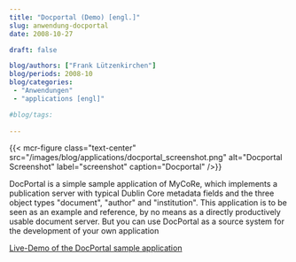 ```yaml
---
title: "Docportal (Demo) [engl.]"
slug: anwendung-docportal
date: 2008-10-27

draft: false

blog/authors: ["Frank Lützenkirchen"]
blog/periods: 2008-10
blog/categories:
 - "Anwendungen"
 - "applications [engl]"

#blog/tags:
 
---
```



{{< mcr-figure class="text-center" src="/images/blog/applications/docportal_screenshot.png" alt="Docportal Screenshot" label="screenshot" caption="Docportal" />}}
  
DocPortal is a simple sample application of MyCoRe, which implements a publication server with typical Dublin Core 
metadata fields and the three object types "document", "author" and "institution".
This application is to be seen as an example and reference, by no means as a directly productively usable document 
server. But you can use DocPortal as a source system for the development of your own application


[Live-Demo of the DocPortal sample application](http://www.mycore.de:8291/ "Link zu DocPortal")

